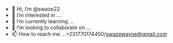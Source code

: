 - 👋 Hi, I’m @swaze22
- 👀 I’m interested in ... 
- 🌱 I’m currently learning ...
- 💞️ I’m looking to collaborate on ...
- 📫 How to reach me ...+231770174450/swazewayne@gmail.com

<!---
swaze22/swaze22 is a ✨ special ✨ repository because its `README.md` (this file) appears on your GitHub profile.
You can click the Preview link to take a look at your changes.
--->
